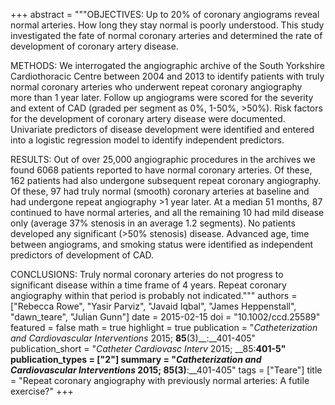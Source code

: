 +++
abstract = """OBJECTIVES: Up to 20% of coronary angiograms reveal normal arteries. How long they stay normal is poorly understood. This study investigated the fate of normal coronary arteries and determined the rate of development of coronary artery disease.

METHODS: We interrogated the angiographic archive of the South Yorkshire Cardiothoracic Centre between 2004 and 2013 to identify patients with truly normal coronary arteries who underwent repeat coronary angiography more than 1 year later. Follow up angiograms were scored for the severity and extent of CAD (graded per segment as 0%, 1-50%, >50%). Risk factors for the development of coronary artery disease were documented. Univariate predictors of disease development were identified and entered into a logistic regression model to identify independent predictors.

RESULTS: Out of over 25,000 angiographic procedures in the archives we found 6068 patients reported to have normal coronary arteries. Of these, 162 patients had also undergone subsequent repeat coronary angiography. Of these, 97 had truly normal (smooth) coronary arteries at baseline and had undergone repeat angiography >1 year later. At a median 51 months, 87 continued to have normal arteries, and all the remaining 10 had mild disease only (average 37% stenosis in an average 1.2 segments). No patients developed any significant (>50% stenosis) disease. Advanced age, time between angiograms, and smoking status were identified as independent predictors of development of CAD.

CONCLUSIONS: Truly normal coronary arteries do not progress to significant disease within a time frame of 4 years. Repeat coronary angiography within that period is probably not indicated."""
authors = ["Rebecca Rowe", "Yasir Parviz", "Javaid Iqbal", "James Heppenstall", "dawn_teare", "Julian Gunn"]
date = 2015-02-15
doi = "10.1002/ccd.25589"
featured = false
math = true
highlight = true
publication = "*Catheterization and Cardiovascular Interventions* 2015; __85__(3)__:__401-405"
publication_short = "*Catheter Cardiovasc Interv* 2015; __85:__401-5"
publication_types = ["2"]
summary = "*Catheterization and Cardiovascular Interventions* 2015; __85__(3)__:__401-405"
tags = ["Teare"]
title = "Repeat coronary angiography with previously normal arteries: A futile exercise?"
+++

